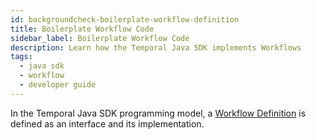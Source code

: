 ```yaml
---
id: backgroundcheck-boilerplate-workflow-definition
title: Boilerplate Workflow Code
sidebar_label: Boilerplate Workflow Code
description: Learn how the Temporal Java SDK implements Workflows
tags:
  - java sdk
  - workflow
  - developer guide
---
```


In the Temporal Java SDK programming model, a [Workflow Definition](/concepts/what-is-a-workflow-definition) is defined as an interface and its implementation.
